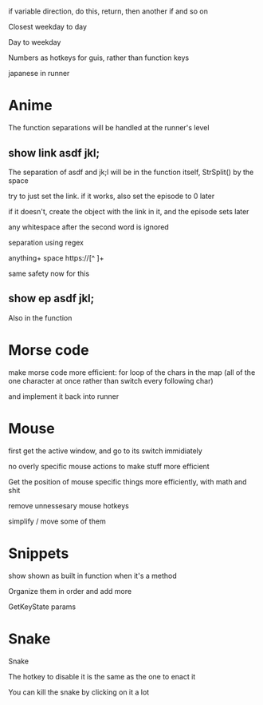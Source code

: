 ﻿# 

if variable direction, do this, return, then another if and so on

Closest weekday to day

Day to weekday

Numbers as hotkeys for guis, rather than function keys

japanese in runner

# Anime

The function separations will be handled at the runner's level

## show link asdf jkl;

The separation of asdf and jk;l will be in the function itself, StrSplit() by the space

try to just set the link. if it works, also set the episode to 0 later

if it doesn't, create the object with the link in it, and the episode sets later

any whitespace after the second word is ignored

separation using regex

anything+ space https://[^ ]+

same safety now for this

## show ep asdf jkl;

Also in the function

# Morse code

make morse code more efficient: for loop of the chars in the map (all of the one character at once rather than switch every following char) 

and implement it back into runner

# Mouse

first get the active window, and go to its switch immidiately

no overly specific mouse actions to make stuff more efficient

Get the position of mouse specific things more efficiently, with math and shit

remove unnessesary mouse hotkeys

simplify / move some of them

# Snippets 

show shown as built in function when it's a method

Organize them in order and add more 

GetKeyState params

# Snake
Snake

The hotkey to disable it is the same as the one to enact it

You can kill the snake by clicking on it a lot

